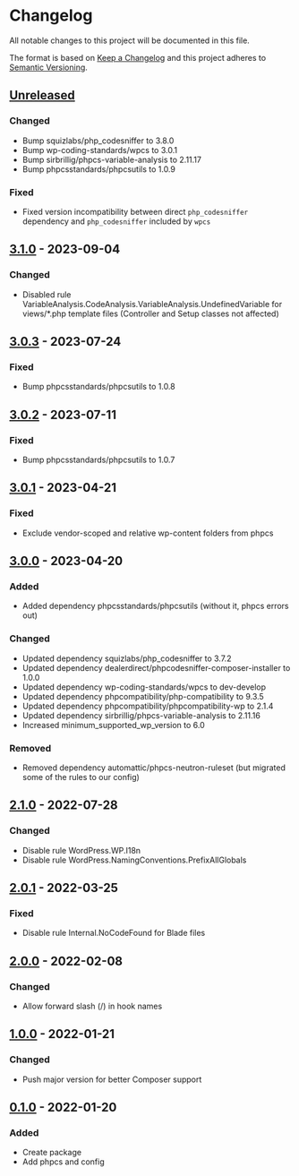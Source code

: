 # Changelog

All notable changes to this project will be documented in this file.

The format is based on [Keep a Changelog](http://keepachangelog.com/)
and this project adheres to [Semantic Versioning](http://semver.org/).

## [Unreleased]

### Changed

- Bump squizlabs/php_codesniffer to 3.8.0
- Bump wp-coding-standards/wpcs to 3.0.1
- Bump sirbrillig/phpcs-variable-analysis to 2.11.17
- Bump phpcsstandards/phpcsutils to 1.0.9

### Fixed

- Fixed version incompatibility between direct `php_codesniffer` dependency and `php_codesniffer` included by `wpcs`

## [3.1.0] - 2023-09-04

### Changed

- Disabled rule VariableAnalysis.CodeAnalysis.VariableAnalysis.UndefinedVariable for views/\*.php template files (Controller and Setup classes not affected)

## [3.0.3] - 2023-07-24

### Fixed

- Bump phpcsstandards/phpcsutils to 1.0.8

## [3.0.2] - 2023-07-11

### Fixed

- Bump phpcsstandards/phpcsutils to 1.0.7

## [3.0.1] - 2023-04-21

### Fixed

- Exclude vendor-scoped and relative wp-content folders from phpcs

## [3.0.0] - 2023-04-20

### Added

- Added dependency phpcsstandards/phpcsutils (without it, phpcs errors out)

### Changed

- Updated dependency squizlabs/php_codesniffer to 3.7.2
- Updated dependency dealerdirect/phpcodesniffer-composer-installer to 1.0.0
- Updated dependency wp-coding-standards/wpcs to dev-develop
- Updated dependency phpcompatibility/php-compatibility to 9.3.5
- Updated dependency phpcompatibility/phpcompatibility-wp to 2.1.4
- Updated dependency sirbrillig/phpcs-variable-analysis to 2.11.16
- Increased minimum_supported_wp_version to 6.0

### Removed

- Removed dependency automattic/phpcs-neutron-ruleset (but migrated some of the rules to our config)

## [2.1.0] - 2022-07-28

### Changed

- Disable rule WordPress.WP.I18n
- Disable rule WordPress.NamingConventions.PrefixAllGlobals

## [2.0.1] - 2022-03-25

### Fixed

- Disable rule Internal.NoCodeFound for Blade files

## [2.0.0] - 2022-02-08

### Changed

- Allow forward slash (/) in hook names

## [1.0.0] - 2022-01-21

### Changed

- Push major version for better Composer support

## [0.1.0] - 2022-01-20

### Added

- Create package
- Add phpcs and config

[unreleased]: https://github.com/airfleet/airfleet-wordpress-dev-php-tools/compare/3.1.0...main
[2.1.0]: https://github.com/airfleet/airfleet-wordpress-dev-php-tools/compare/2.0.1...2.1.0
[2.0.1]: https://github.com/airfleet/airfleet-wordpress-dev-php-tools/compare/2.0.0...2.0.1
[2.0.0]: https://github.com/airfleet/airfleet-wordpress-dev-php-tools/compare/1.0.0...2.0.0
[1.0.0]: https://github.com/airfleet/airfleet-wordpress-dev-php-tools/compare/0.1.0...1.0.0
[0.1.0]: https://github.com/airfleet/airfleet-wordpress-dev-php-tools/compare/null...0.1.0
[3.0.0]: https://github.com/airfleet/airfleet-wordpress-dev-php-tools/releases/tag/3.0.0
[3.0.1]: https://github.com/airfleet/airfleet-wordpress-dev-php-tools/releases/tag/3.0.1
[3.0.2]: https://github.com/airfleet/airfleet-wordpress-dev-php-tools/releases/tag/3.0.2
[3.0.3]: https://github.com/airfleet/airfleet-wordpress-dev-php-tools/releases/tag/3.0.3
[3.1.0]: https://github.com/airfleet/airfleet-wordpress-dev-php-tools/releases/tag/3.1.0
